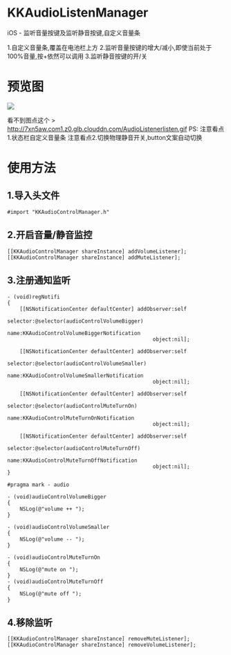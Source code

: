 # KKAudioListenManager
iOS - 监听音量按键及监听静音按键,自定义音量条

1.自定义音量条,覆盖在电池栏上方
2.监听音量按键的增大/减小,即使当前处于100%音量,按+依然可以调用
3.监听静音按键的开/关

# 预览图

![](http://7xn5aw.com1.z0.glb.clouddn.com/AudioListenerlisten.gif) 

看不到图点这个 > http://7xn5aw.com1.z0.glb.clouddn.com/AudioListenerlisten.gif
PS:
注意看点1.状态栏自定义音量条
注意看点2.切换物理静音开关,button文案自动切换

# 使用方法
## 1.导入头文件
```
#import "KKAudioControlManager.h"
```

## 2.开启音量/静音监控

```
[[KKAudioControlManager shareInstance] addVolumeListener];
[[KKAudioControlManager shareInstance] addMuteListener];
```

## 3.注册通知监听


```
- (void)regNotifi
{
    [[NSNotificationCenter defaultCenter] addObserver:self
                                             selector:@selector(audioControlVolumeBigger)
                                                 name:KKAudioControlVolumeBiggerNotification
                                               object:nil];
    
    [[NSNotificationCenter defaultCenter] addObserver:self
                                             selector:@selector(audioControlVolumeSmaller)
                                                 name:KKAudioControlVolumeSmallerNotification
                                               object:nil];
    
    [[NSNotificationCenter defaultCenter] addObserver:self
                                             selector:@selector(audioControlMuteTurnOn)
                                                 name:KKAudioControlMuteTurnOnNotification
                                               object:nil];
    
    [[NSNotificationCenter defaultCenter] addObserver:self
                                             selector:@selector(audioControlMuteTurnOff)
                                                 name:KKAudioControlMuteTurnOffNotification
                                               object:nil];
}

#pragma mark - audio

- (void)audioControlVolumeBigger
{
    NSLog(@"volume ++ ");
}

- (void)audioControlVolumeSmaller
{
    NSLog(@"volume -- ");
}

- (void)audioControlMuteTurnOn
{
    NSLog(@"mute on ");
}
- (void)audioControlMuteTurnOff
{
    NSLog(@"mute off ");
}

```

## 4.移除监听

```
[[KKAudioControlManager shareInstance] removeMuteListener];
[[KKAudioControlManager shareInstance] removeVolumeListener];
```
